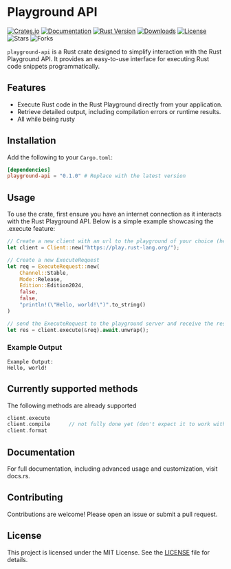 # Playground API

[![Crates.io](https://img.shields.io/crates/v/playground-api.svg)](https://crates.io/crates/playground-api)
[![Documentation](https://docs.rs/playground-api/badge.svg)](https://docs.rs/playground-api)
[![Rust Version](https://img.shields.io/badge/rustc-1.56+-blue.svg)](https://blog.rust-lang.org)
[![Downloads](https://img.shields.io/crates/d/playground-api.svg)](https://crates.io/crates/your-crate)
[![License](https://img.shields.io/crates/l/playground-api.svg)](LICENSE)
![Stars](https://img.shields.io/github/stars/kingananas20/playground-api)
![Forks](https://img.shields.io/github/forks/kingananas20/playground-api)

`playground-api` is a Rust crate designed to simplify interaction with the Rust Playground API. It provides an easy-to-use interface for executing Rust code snippets programmatically.

## Features

- Execute Rust code in the Rust Playground directly from your application.
- Retrieve detailed output, including compilation errors or runtime results.
- All while being rusty

## Installation

Add the following to your `Cargo.toml`:

```toml
[dependencies]
playground-api = "0.1.0" # Replace with the latest version
```

## Usage

To use the crate, first ensure you have an internet connection as it interacts with the Rust Playground API. Below is a simple example showcasing the .execute feature:

```rust
// Create a new client with an url to the playground of your choice (here the official one)
let client = Client::new("https://play.rust-lang.org/");

// Create a new ExecuteRequest
let req = ExecuteRequest::new(
    Channel::Stable, 
    Mode::Release, 
    Edition::Edition2024, 
    false, 
    false, 
    "println!(\"Hello, world!\")".to_string()
)

// send the ExecuteRequest to the playground server and receive the result
let res = client.execute(&req).await.unwrap();
```

### Example Output

    Example Output:
    Hello, world!

## Currently supported methods

The following methods are already supported

```rust
client.execute
client.compile      // not fully done yet (don't expect it to work with every request)
client.format
```

## Documentation

For full documentation, including advanced usage and customization, visit docs.rs.

## Contributing

Contributions are welcome! Please open an issue or submit a pull request.

## License

This project is licensed under the MIT License. See the [LICENSE](https://github.com/kingananas20/playground-api/LICENSE) file for details.